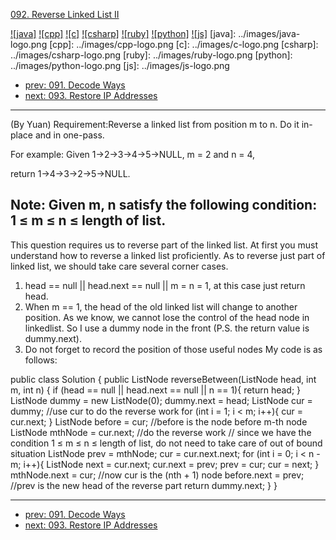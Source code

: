[092. Reverse Linked List II](https://leetcode.com/problems/reverse-linked-list-ii/)

[![java]](../java/092-reverse-linked-list-ii.md)
[![cpp]](../cpp/092-reverse-linked-list-ii.md)
[![c]](../c/092-reverse-linked-list-ii.md)
[![csharp]](../csharp/092-reverse-linked-list-ii.md)
[![ruby]](../ruby/092-reverse-linked-list-ii.md)
[![python]](../python/092-reverse-linked-list-ii.md)
[![js]](../js/092-reverse-linked-list-ii.md)
[java]: ../images/java-logo.png
[cpp]: ../images/cpp-logo.png
[c]: ../images/c-logo.png
[csharp]: ../images/csharp-logo.png
[ruby]: ../images/ruby-logo.png
[python]: ../images/python-logo.png
[js]: ../images/js-logo.png

- [prev: 091. Decode Ways](091-decode-ways.md)
- [next: 093. Restore IP Addresses](093-restore-ip-addresses.md)

---
(By Yuan) 
Requirement:Reverse a linked list from position m to n. Do it in-place and in one-pass.

For example:
Given 1->2->3->4->5->NULL, m = 2 and n = 4,

return 1->4->3->2->5->NULL.

Note:
Given m, n satisfy the following condition:
1 ≤ m ≤ n ≤ length of list.
------------------------------------------------------
This question requires us to reverse part of the linked list.
At first you must understand how to reverse a linked list proficiently.
As to reverse just part of linked list, we should take care several corner cases.
1. head == null || head.next == null || m = n = 1, at this case just return head.
2. When m == 1, the head of the old linked list will change to another position. As we know, we cannot lose the control of the head node in linkedlist. So I use a dummy node in the front    (P.S. the return value is dummy.next).
3. Do not forget to record the position of those useful nodes
My code is as follows:

public class Solution {
    public ListNode reverseBetween(ListNode head, int m, int n) {
    	if (head == null || head.next == null || n == 1){
    			return head;
    	}
    	ListNode dummy = new ListNode(0);
    	dummy.next = head;
    	ListNode cur = dummy; //use cur to do the reverse work
    	for (int i = 1; i < m; i++){
    		cur = cur.next;
    	}
    	ListNode before = cur; //before is the node before m-th node
    	ListNode mthNode = cur.next;
    	//do the reverse work
    	// since we have the condition 1 ≤ m ≤ n ≤ length of list, do not need to take care of out of bound situation
    	ListNode prev = mthNode;
    	cur = cur.next.next;
    	for (int i = 0; i < n - m; i++){ 
    		ListNode next = cur.next;
    		cur.next = prev;
    		prev = cur;
    		cur = next;
    	}
    	mthNode.next = cur; //now cur is the (nth + 1) node
    	before.next = prev; //prev is the new head of the reverse part
    	return dummy.next;
    }
}




---

- [prev: 091. Decode Ways](091-decode-ways.md)
- [next: 093. Restore IP Addresses](093-restore-ip-addresses.md)
